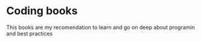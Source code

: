 # Coding books

This books are my recomendation to learn and go on deep about programin and best practices 
